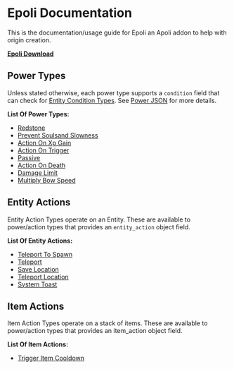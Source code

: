 # Epoli Documentation
This is the documentation/usage guide for Epoli an Apoli addon to help with origin creation.

[**Epoli Download**](https://www.curseforge.com/minecraft/mc-mods/epoli)

## Power Types
Unless stated otherwise, each power type supports a `condition` field that can check for [Entity Condition Types](https://origins.readthedocs.io/en/latest/types/entity_condition_types/). See [Power JSON](https://origins.readthedocs.io/en/latest/json/power/) for more details.

**List Of Power Types:**

* [Redstone](powertypes/redstone.md)
* [Prevent Soulsand Slowness](powertypes/prevent_soulsand_slowness.md)
* [Action On Xp Gain](powertypes/action_on_xp_gain.md)
* [Action On Trigger](powertypes/action_on_trigger.md)
* [Passive](powertypes/passive.md)
* [Action On Death](powertypes/action_on_death.md)
* [Damage Limit](powertypes/damage_limit.md)
* [Multiply Bow Speed](powertypes/multiply_bow_speed.md)

## Entity Actions
Entity Action Types operate on an Entity. These are available to power/action types that provides an `entity_action` object field.

**List Of Entity Actions:**

* [Teleport To Spawn](entityactions/teleport_to_spawn.md)
* [Teleport](entityactions/teleport.md)
* [Save Location](entityactions/save_location.md)
* [Teleport Location](entityactions/teleport_location.md)
* [System Toast](entityactions/system_toast.md)

## Item Actions
Item Action Types operate on a stack of items. These are available to power/action types that provides an item_action object field.

**List Of Item Actions:**

* [Trigger Item Cooldown](itemactions/trigger_item_cooldown.md)